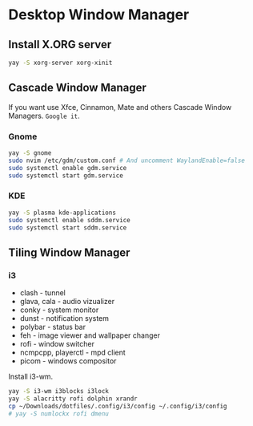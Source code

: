 # Desktop Window Manager

## Install X.ORG server
```bash
yay -S xorg-server xorg-xinit
```

## Cascade Window Manager

If you want use Xfce, Cinnamon, Mate and others Cascade Window Managers. `Google it`.

### Gnome
```bash
yay -S gnome
sudo nvim /etc/gdm/custom.conf # And uncomment WaylandEnable=false
sudo systemctl enable gdm.service
sudo systemctl start gdm.service
```

### KDE
```bash
yay -S plasma kde-applications
sudo systemctl enable sddm.service
sudo systemctl start sddm.service
```

## Tiling Window Manager

### i3

- clash - tunnel
- glava, cala - audio vizualizer
- conky - system monitor
- dunst - notification system
- polybar - status bar
- feh - image viewer and wallpaper changer
- rofi - window switcher
- ncmpcpp, playerctl - mpd client
- picom - windows compositor

Install i3-wm.
```bash
yay -S i3-wm i3blocks i3lock
yay -S alacritty rofi dolphin xrandr
cp ~/Downloads/dotfiles/.config/i3/config ~/.config/i3/config
# yay -S numlockx rofi dmenu
```

